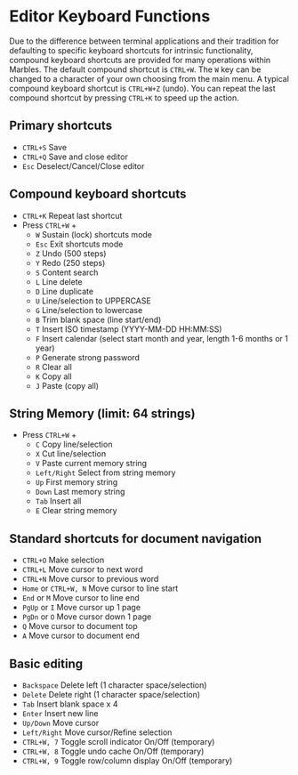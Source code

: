 # Editor Keyboard Functions

Due to the difference between terminal applications and their tradition for defaulting to specific keyboard shortcuts for intrinsic functionality, compound keyboard shortcuts are provided for many operations within Marbles.
The default compound shortcut is ```CTRL+W```. The ```W``` key can be changed to a character of your own choosing from the main menu. A typical compound keyboard shortcut is ```CTRL+W+Z``` (undo). You can repeat the last compound shortcut by pressing ```CTRL+K``` to speed up the action.

## Primary shortcuts

- ```CTRL+S``` Save
- ```CTRL+Q``` Save and close editor
- ```Esc``` Deselect/Cancel/Close editor

    
## Compound keyboard shortcuts

- ```CTRL+K``` Repeat last shortcut
- Press ```CTRL+W``` +
  - ```W``` Sustain (lock) shortcuts mode
  - ```Esc``` Exit shortcuts mode
  - ```Z``` Undo (500 steps)
  - ```Y``` Redo (250 steps)
  - ```S``` Content search
  - ```L``` Line delete
  - ```D``` Line duplicate
  - ```U``` Line/selection to UPPERCASE
  - ```G``` Line/selection to lowercase
  - ```B``` Trim blank space (line start/end)
  - ```T``` Insert ISO timestamp (YYYY-MM-DD HH:MM:SS)
  - ```F``` Insert calendar (select start month and year, length 1-6 months or 1 year)
  - ```P``` Generate strong password
  - ```R``` Clear all
  - ```K``` Copy all
  - ```J``` Paste (copy all)
         
## String Memory (limit: 64 strings)

- Press ```CTRL+W``` +
  - ```C``` Copy line/selection
  - ```X``` Cut line/selection
  - ```V``` Paste current memory string
  - ```Left/Right``` Select from string memory
  - ```Up``` First memory string
  - ```Down``` Last memory string
  - ```Tab``` Insert all
  - ```E``` Clear string memory
         
## Standard shortcuts for document navigation

- ```CTRL+O``` Make selection
- ```CTRL+L``` Move cursor to next word
- ```CTRL+N``` Move cursor to previous word
- ```Home``` or ```CTRL+W, N``` Move cursor to line start
- ```End``` or ```M``` Move cursor to line end
- ```PgUp``` or ```I``` Move cursor up 1 page
- ```PgDn``` or ```O``` Move cursor down 1 page
- ```Q``` Move cursor to document top
- ```A``` Move cursor to document end
                   
## Basic editing

- ```Backspace``` Delete left (1 character space/selection)
- ```Delete``` Delete right (1 character space/selection)
- ```Tab``` Insert blank space x 4
- ```Enter``` Insert new line
- ```Up/Down``` Move cursor
- ```Left/Right``` Move cursor/Refine selection 
- ```CTRL+W, 7``` Toggle scroll indicator On/Off (temporary)
- ```CTRL+W, 8``` Toggle undo cache On/Off (temporary)
- ```CTRL+W, 9``` Toggle row/column display On/Off (temporary)

